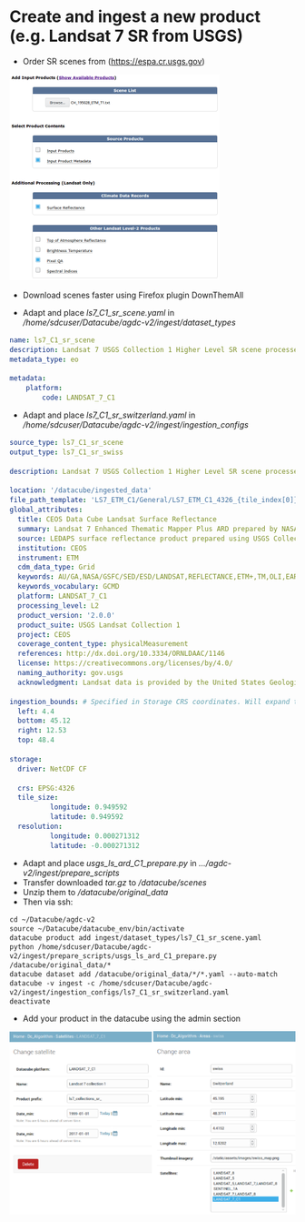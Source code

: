 # Create and ingest a new product (e.g. Landsat 7 SR from USGS)
* Order SR scenes from (https://espa.cr.usgs.gov)

![](../media/ordering_ESPA.png)

* Download scenes faster using Firefox plugin DownThemAll

* Adapt and place *ls7_C1_sr_scene.yaml* in */home/sdcuser/Datacube/agdc-v2/ingest/dataset_types*
```yaml
name: ls7_C1_sr_scene
description: Landsat 7 USGS Collection 1 Higher Level SR scene processed using LEDAPS. 30m UTM based projection.
metadata_type: eo

metadata:
    platform:
        code: LANDSAT_7_C1
```
* Adapt and place *ls7_C1_sr_switzerland.yaml* in */home/sdcuser/Datacube/agdc-v2/ingest/ingestion_configs*
```yaml
source_type: ls7_C1_sr_scene
output_type: ls7_C1_sr_swiss

description: Landsat 7 USGS Collection 1 Higher Level SR scene processed using LEDAPS. Resampled to 30m EPSG:4326 projection with a sub degree tile size.

location: '/datacube/ingested_data'
file_path_template: 'LS7_ETM_C1/General/LS7_ETM_C1_4326_{tile_index[0]}_{tile_index[1]}_{start_time}.nc'
global_attributes:
  title: CEOS Data Cube Landsat Surface Reflectance
  summary: Landsat 7 Enhanced Thematic Mapper Plus ARD prepared by NASA on behalf of CEOS.
  source: LEDAPS surface reflectance product prepared using USGS Collection 1 data.
  institution: CEOS
  instrument: ETM
  cdm_data_type: Grid
  keywords: AU/GA,NASA/GSFC/SED/ESD/LANDSAT,REFLECTANCE,ETM+,TM,OLI,EARTH SCIENCE
  keywords_vocabulary: GCMD
  platform: LANDSAT_7_C1
  processing_level: L2
  product_version: '2.0.0'
  product_suite: USGS Landsat Collection 1
  project: CEOS
  coverage_content_type: physicalMeasurement
  references: http://dx.doi.org/10.3334/ORNLDAAC/1146
  license: https://creativecommons.org/licenses/by/4.0/
  naming_authority: gov.usgs
  acknowledgment: Landsat data is provided by the United States Geological Survey (USGS).

ingestion_bounds: # Specified in Storage CRS coordinates. Will expand to tile boundaries.
  left: 4.4
  bottom: 45.12
  right: 12.53
  top: 48.4

storage:
  driver: NetCDF CF

  crs: EPSG:4326
  tile_size:
          longitude: 0.949592
          latitude: 0.949592
  resolution:
          longitude: 0.000271312
          latitude: -0.000271312
```
* Adapt and place *usgs_ls_ard_C1_prepare.py* in *.../agdc-v2/ingest/prepare_scripts*
* Transfer downloaded *tar.gz* to */datacube/scenes*
* Unzip them to */datacube/original_data*
* Then via ssh:
```
cd ~/Datacube/agdc-v2
source ~/Datacube/datacube_env/bin/activate
datacube product add ingest/dataset_types/ls7_C1_sr_scene.yaml
python /home/sdcuser/Datacube/agdc-v2/ingest/prepare_scripts/usgs_ls_ard_C1_prepare.py /datacube/original_data/*
datacube dataset add /datacube/original_data/*/*.yaml --auto-match
datacube -v ingest -c /home/sdcuser/Datacube/agdc-v2/ingest/ingestion_configs/ls7_C1_sr_switzerland.yaml
deactivate
```
* Add your product in the datacube using the admin section

![](../media/admin_new_product.png)
